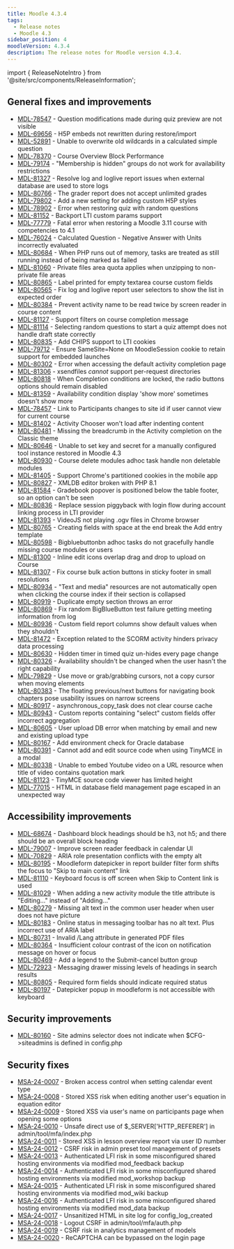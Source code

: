 ```yaml
---
title: Moodle 4.3.4
tags:
  - Release notes
  - Moodle 4.3
sidebar_position: 4
moodleVersion: 4.3.4
description: The release notes for Moodle version 4.3.4.
---
```


import { ReleaseNoteIntro } from '@site/src/components/ReleaseInformation';

<ReleaseNoteIntro releaseName={frontMatter.moodleVersion} />

## General fixes and improvements
<!-- cspell:disable -->
- [MDL-78547](https://moodle.atlassian.net/browse/MDL-78547) - Question modifications made during quiz preview are not visible
- [MDL-69656](https://moodle.atlassian.net/browse/MDL-69656) - H5P embeds not rewritten during restore/import
- [MDL-52891](https://moodle.atlassian.net/browse/MDL-52891) - Unable to overwrite old wildcards in a calculated simple question
- [MDL-78370](https://moodle.atlassian.net/browse/MDL-78370) - Course Overview Block Performance
- [MDL-79174](https://moodle.atlassian.net/browse/MDL-79174) - "Membership is hidden" groups do not work for availability restrictions
- [MDL-81327](https://moodle.atlassian.net/browse/MDL-81327) - Resolve log and loglive report issues when external database are used to store logs
- [MDL-80766](https://moodle.atlassian.net/browse/MDL-80766) - The grader report does not accept unlimited grades
- [MDL-79802](https://moodle.atlassian.net/browse/MDL-79802) - Add a new setting for adding custom H5P styles
- [MDL-78902](https://moodle.atlassian.net/browse/MDL-78902) - Error when restoring quiz with random questions
- [MDL-81152](https://moodle.atlassian.net/browse/MDL-81152) - Backport LTI custom params support
- [MDL-77779](https://moodle.atlassian.net/browse/MDL-77779) - Fatal error when restoring a Moodle 3.11 course with competencies to 4.1
- [MDL-76024](https://moodle.atlassian.net/browse/MDL-76024) - Calculated Question - Negative Answer with Units incorrectly evaluated
- [MDL-80684](https://moodle.atlassian.net/browse/MDL-80684) - When PHP runs out of memory, tasks are treated as still running instead of being marked as failed
- [MDL-81060](https://moodle.atlassian.net/browse/MDL-81060) - Private files area quota applies when unzipping to non-private file areas
- [MDL-80865](https://moodle.atlassian.net/browse/MDL-80865) - Label printed for empty textarea course custom fields
- [MDL-80565](https://moodle.atlassian.net/browse/MDL-80565) - Fix log and loglive report user selectors to show the list in expected order
- [MDL-80384](https://moodle.atlassian.net/browse/MDL-80384) - Prevent activity name to be read twice by screen reader in course content
- [MDL-81127](https://moodle.atlassian.net/browse/MDL-81127) - Support filters on course completion message
- [MDL-81114](https://moodle.atlassian.net/browse/MDL-81114) - Selecting random questions to start a quiz attempt does not handle draft state correctly
- [MDL-80835](https://moodle.atlassian.net/browse/MDL-80835) - Add CHIPS support to LTI cookies
- [MDL-79712](https://moodle.atlassian.net/browse/MDL-79712) - Ensure SameSite=None on MoodleSession cookie to retain support for embedded launches
- [MDL-80302](https://moodle.atlassian.net/browse/MDL-80302) - Error when accessing the default activity completion page
- [MDL-81306](https://moodle.atlassian.net/browse/MDL-81306) - xsendfiles _cannot_ support per-request directories
- [MDL-80818](https://moodle.atlassian.net/browse/MDL-80818) - When Completion conditions are locked, the radio buttons options should remain disabled
- [MDL-81359](https://moodle.atlassian.net/browse/MDL-81359) - Availability condition display 'show more' sometimes doesn't show more
- [MDL-78457](https://moodle.atlassian.net/browse/MDL-78457) - Link to Participants changes to site id if user cannot view for current course
- [MDL-81402](https://moodle.atlassian.net/browse/MDL-81402) - Activity Chooser won't load after indenting content
- [MDL-80481](https://moodle.atlassian.net/browse/MDL-80481) - Missing the breadcrumb in the Activity completion on the Classic theme
- [MDL-80646](https://moodle.atlassian.net/browse/MDL-80646) - Unable to set key and secret for a manually configured tool instance restored in Moodle 4.3
- [MDL-80930](https://moodle.atlassian.net/browse/MDL-80930) - Course delete modules adhoc task handle non deletable modules
- [MDL-81405](https://moodle.atlassian.net/browse/MDL-81405) - Support Chrome's partitioned cookies in the mobile app
- [MDL-80827](https://moodle.atlassian.net/browse/MDL-80827) - XMLDB editor broken with PHP 8.1
- [MDL-81584](https://moodle.atlassian.net/browse/MDL-81584) - Gradebook popover is positioned below the table footer, so an option can't be seen
- [MDL-80836](https://moodle.atlassian.net/browse/MDL-80836) - Replace session piggyback with login flow during account linking process in LTI provider
- [MDL-81393](https://moodle.atlassian.net/browse/MDL-81393) - VideoJS not playing .ogv files in Chrome browser
- [MDL-80765](https://moodle.atlassian.net/browse/MDL-80765) - Creating fields with space at the end break the Add entry template
- [MDL-80598](https://moodle.atlassian.net/browse/MDL-80598) - Bigbluebuttonbn adhoc tasks do not gracefully handle missing course modules or users
- [MDL-81300](https://moodle.atlassian.net/browse/MDL-81300) - Inline edit icons overlap drag and drop to upload on Course
- [MDL-81307](https://moodle.atlassian.net/browse/MDL-81307) - Fix course bulk action buttons in sticky footer in small resolutions
- [MDL-80934](https://moodle.atlassian.net/browse/MDL-80934) - "Text and media" resources are not automatically open when clicking the course index if their section is collapsed
- [MDL-80919](https://moodle.atlassian.net/browse/MDL-80919) - Duplicate empty section throws an error
- [MDL-80869](https://moodle.atlassian.net/browse/MDL-80869) - Fix random BigBlueButton test failure getting meeting information from log
- [MDL-80936](https://moodle.atlassian.net/browse/MDL-80936) - Custom field report columns show default values when they shouldn't
- [MDL-81472](https://moodle.atlassian.net/browse/MDL-81472) - Exception related to the SCORM activity hinders privacy data processing
- [MDL-80630](https://moodle.atlassian.net/browse/MDL-80630) - Hidden timer in timed quiz un-hides every page change
- [MDL-80326](https://moodle.atlassian.net/browse/MDL-80326) - Availability shouldn't be changed when the user hasn't the right capability
- [MDL-79829](https://moodle.atlassian.net/browse/MDL-79829) - Use move or grab/grabbing cursors, not a copy cursor when moving elements
- [MDL-80383](https://moodle.atlassian.net/browse/MDL-80383) - The floating previous/next buttons for navigating book chapters pose usability issues on narrow screens
- [MDL-80917](https://moodle.atlassian.net/browse/MDL-80917) - asynchronous_copy_task does not clear course cache
- [MDL-80943](https://moodle.atlassian.net/browse/MDL-80943) - Custom reports containing "select" custom fields offer incorrect aggregation
- [MDL-80605](https://moodle.atlassian.net/browse/MDL-80605) - User upload DB error when matching by email and new and existing upload type
- [MDL-80167](https://moodle.atlassian.net/browse/MDL-80167) - Add environment check for Oracle database
- [MDL-80391](https://moodle.atlassian.net/browse/MDL-80391) - Cannot add and edit source code when using TinyMCE in a modal
- [MDL-80338](https://moodle.atlassian.net/browse/MDL-80338) - Unable to embed Youtube video on a URL resource when title of video contains quotation mark
- [MDL-81123](https://moodle.atlassian.net/browse/MDL-81123) - TinyMCE source code viewer has limited height
- [MDL-77015](https://moodle.atlassian.net/browse/MDL-77015) - HTML in database field management page escaped in an unexpected way
<!-- cspell:enable -->

## Accessibility improvements
<!-- cspell:disable -->
- [MDL-68674](https://moodle.atlassian.net/browse/MDL-68674) - Dashboard block headings should be h3, not h5; and there should be an overall block heading
- [MDL-79007](https://moodle.atlassian.net/browse/MDL-79007) - Improve screen reader feedback in calendar UI
- [MDL-70829](https://moodle.atlassian.net/browse/MDL-70829) - ARIA role presentation conflicts with the empty alt
- [MDL-80195](https://moodle.atlassian.net/browse/MDL-80195) - Moodleform datepicker in report builder filter form shifts the focus to "Skip to main content" link
- [MDL-81110](https://moodle.atlassian.net/browse/MDL-81110) - Keyboard focus is off screen when Skip to Content link is used
- [MDL-81029](https://moodle.atlassian.net/browse/MDL-81029) - When adding a new activity module the title attribute is "Editing..." instead of "Adding..."
- [MDL-80279](https://moodle.atlassian.net/browse/MDL-80279) - Missing alt text in the common user header when user does not have picture
- [MDL-80183](https://moodle.atlassian.net/browse/MDL-80183) - Online status in messaging toolbar has no alt text. Plus incorrect use of ARIA label
- [MDL-80731](https://moodle.atlassian.net/browse/MDL-80731) - Invalid /Lang attribute in generated PDF files
- [MDL-80364](https://moodle.atlassian.net/browse/MDL-80364) - Insufficient colour contrast of the icon on notification message on hover or focus
- [MDL-80469](https://moodle.atlassian.net/browse/MDL-80469) - Add a legend to the Submit-cancel button group
- [MDL-72923](https://moodle.atlassian.net/browse/MDL-72923) - Messaging drawer missing levels of headings in search results
- [MDL-80805](https://moodle.atlassian.net/browse/MDL-80805) - Required form fields should indicate required status
- [MDL-80197](https://moodle.atlassian.net/browse/MDL-80197) - Datepicker popup in moodleform is not accessible with keyboard
<!-- cspell:enable -->

## Security improvements
<!-- cspell:disable -->
- [MDL-80160](https://moodle.atlassian.net/browse/MDL-80160) - Site admins selector does not indicate when $CFG->siteadmins is defined in config.php
<!-- cspell:enable -->

## Security fixes
<!-- cspell:disable -->
- [MSA-24-0007](https://moodle.org/mod/forum/discuss.php?d=458384) - Broken access control when setting calendar event type
- [MSA-24-0008](https://moodle.org/mod/forum/discuss.php?d=458385) - Stored XSS risk when editing another user's equation in equation editor
- [MSA-24-0009](https://moodle.org/mod/forum/discuss.php?d=458386) - Stored XSS via user's name on participants page when opening some options
- [MSA-24-0010](https://moodle.org/mod/forum/discuss.php?d=458387) - Unsafe direct use of $_SERVER['HTTP_REFERER'] in admin/tool/mfa/index.php
- [MSA-24-0011](https://moodle.org/mod/forum/discuss.php?d=458388) - Stored XSS in lesson overview report via user ID number
- [MSA-24-0012](https://moodle.org/mod/forum/discuss.php?d=458389) - CSRF risk in admin preset tool management of presets
- [MSA-24-0013](https://moodle.org/mod/forum/discuss.php?d=458390) - Authenticated LFI risk in some misconfigured shared hosting environments via modified mod_feedback backup
- [MSA-24-0014](https://moodle.org/mod/forum/discuss.php?d=458391) - Authenticated LFI risk in some misconfigured shared hosting environments via modified mod_workshop backup
- [MSA-24-0015](https://moodle.org/mod/forum/discuss.php?d=458393) - Authenticated LFI risk in some misconfigured shared hosting environments via modified mod_wiki backup
- [MSA-24-0016](https://moodle.org/mod/forum/discuss.php?d=458394) - Authenticated LFI risk in some misconfigured shared hosting environments via modified mod_data backup
- [MSA-24-0017](https://moodle.org/mod/forum/discuss.php?d=458395) - Unsanitized HTML in site log for config_log_created
- [MSA-24-0018](https://moodle.org/mod/forum/discuss.php?d=458396) - Logout CSRF in admin/tool/mfa/auth.php
- [MSA-24-0019](https://moodle.org/mod/forum/discuss.php?d=458397) - CSRF risk in analytics management of models
- [MSA-24-0020](https://moodle.org/mod/forum/discuss.php?d=458398) - ReCAPTCHA can be bypassed on the login page
<!-- cspell:enable -->
